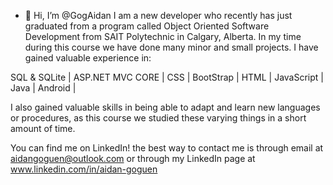 - 👋 Hi, I’m @GogAidan
I am a new developer who recently has just graduated from a program called Object Oriented Software Development from SAIT Polytechnic in Calgary, Alberta.
In my time during this course we have done many minor and small projects. I have gained valuable experience in:

SQL & SQLite |
ASP.NET MVC CORE |
CSS |
BootStrap | 
HTML |
JavaScript | 
Java | 
Android | 

I also gained valuable skills in being able to adapt and learn new languages or procedures, as this course we studied these varying things in a short amount of time.


You can find me on LinkedIn! the best way to contact me is through email at aidangoguen@outlook.com or through my LinkedIn page at www.linkedin.com/in/aidan-goguen





<!---
GogAidan/GogAidan is a ✨ special ✨ repository because its `README.md` (this file) appears on your GitHub profile.
You can click the Preview link to take a look at your changes.
--->
